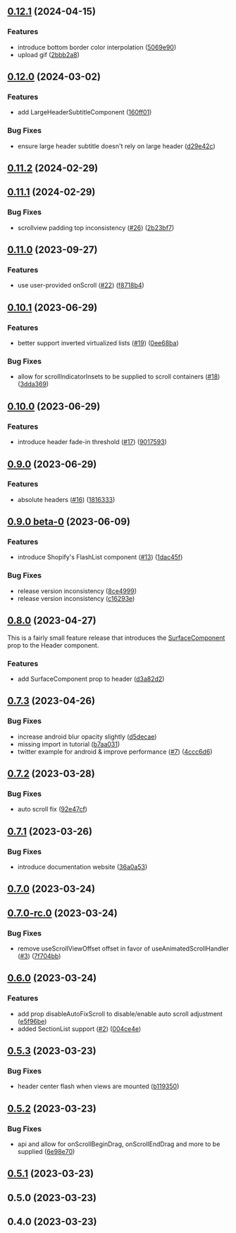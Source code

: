 

## [0.12.1](https://github.com/codeherence/react-native-header/compare/v0.12.0...v0.12.1) (2024-04-15)


### Features

* introduce bottom border color interpolation ([5069e90](https://github.com/codeherence/react-native-header/commit/5069e90cd8356c14c2ed6beac772a62adb9a1bae))
* upload gif ([2bbb2a8](https://github.com/codeherence/react-native-header/commit/2bbb2a838223aa4c5a2892060c6efe7182e89ec9))

## [0.12.0](https://github.com/codeherence/react-native-header/compare/v0.11.2...v0.12.0) (2024-03-02)


### Features

* add LargeHeaderSubtitleComponent ([160ff01](https://github.com/codeherence/react-native-header/commit/160ff01d31feea6d32c4668e9858c506d8c36a30))


### Bug Fixes

* ensure large header subtitle doesn't rely on large header ([d29e42c](https://github.com/codeherence/react-native-header/commit/d29e42c3382c27227b724b3ddefa4c0df30eb22f))

## [0.11.2](https://github.com/codeherence/react-native-header/compare/v0.11.1...v0.11.2) (2024-02-29)

## [0.11.1](https://github.com/codeherence/react-native-header/compare/v0.11.0...v0.11.1) (2024-02-29)


### Bug Fixes

* scrollview padding top inconsistency ([#26](https://github.com/codeherence/react-native-header/issues/26)) ([2b23bf7](https://github.com/codeherence/react-native-header/commit/2b23bf78597a936f73c19f205a1ea0a9a01f0c02))

## [0.11.0](https://github.com/codeherence/react-native-header/compare/v0.10.1...v0.11.0) (2023-09-27)


### Features

* use user-provided onScroll ([#22](https://github.com/codeherence/react-native-header/issues/22)) ([f8718b4](https://github.com/codeherence/react-native-header/commit/f8718b4d6436e6ef48c82b61330eae57fa99eab4))

## [0.10.1](https://github.com/codeherence/react-native-header/compare/v0.10.0...v0.10.1) (2023-06-29)


### Features

* better support inverted virtualized lists ([#19](https://github.com/codeherence/react-native-header/issues/19)) ([0ee68ba](https://github.com/codeherence/react-native-header/commit/0ee68bad596c82f857e38ac1c2e223ea6065b363))


### Bug Fixes

* allow for scrollIndicatorInsets to be supplied to scroll containers ([#18](https://github.com/codeherence/react-native-header/issues/18)) ([3dda369](https://github.com/codeherence/react-native-header/commit/3dda3695e660ea3e2d7d838163eae0808a176b5f))

## [0.10.0](https://github.com/codeherence/react-native-header/compare/v0.9.0...v0.10.0) (2023-06-29)


### Features

* introduce header fade-in threshold ([#17](https://github.com/codeherence/react-native-header/issues/17)) ([9017593](https://github.com/codeherence/react-native-header/commit/9017593d3fcdcc1c7138dcdee7a853177e1a565e))

## [0.9.0](https://github.com/codeherence/react-native-header/compare/v0.9.0-beta.0...v0.9.0) (2023-06-29)


### Features

* absolute headers ([#16](https://github.com/codeherence/react-native-header/issues/16)) ([1816333](https://github.com/codeherence/react-native-header/commit/1816333d38b9346bfa7e9e67bb3d9e0cd30babeb))

## [0.9.0 beta-0](https://github.com/codeherence/react-native-header/compare/v0.8.0...0.9.0-beta.0) (2023-06-09)


### Features

* introduce Shopify's FlashList component ([#13](https://github.com/codeherence/react-native-header/issues/13)) ([1dac45f](https://github.com/codeherence/react-native-header/commit/1dac45f1a745641baf7633ad99cd4a2dc28dab22))


### Bug Fixes

* release version inconsistency ([8ce4999](https://github.com/codeherence/react-native-header/commit/8ce4999def7aa779c567a2e3859102fd7194ba0b))
* release version inconsistency ([c16293e](https://github.com/codeherence/react-native-header/commit/c16293ea8c940c6248bd1a811346deb500825f6b))

## [0.8.0](https://github.com/codeherence/react-native-header/compare/v0.7.3...v0.8.0) (2023-04-27)

This is a fairly small feature release that introduces the [SurfaceComponent](https://react-native-header.codeherence.com/docs/components/header#surfacecomponent) prop to the Header component.

### Features

* add SurfaceComponent prop to header ([d3a82d2](https://github.com/codeherence/react-native-header/commit/d3a82d26a7be9af416dff5eb7120d23dddb035d7))

## [0.7.3](https://github.com/codeherence/react-native-header/compare/v0.7.2...v0.7.3) (2023-04-26)


### Bug Fixes

* increase android blur opacity slightly ([d5decae](https://github.com/codeherence/react-native-header/commit/d5decaed33f6bec5049555bcfddd10d17ba4b41d))
* missing import in tutorial ([b7aa031](https://github.com/codeherence/react-native-header/commit/b7aa031831505024db0a71707fe3c9ef7c87ce82))
* twitter example for android & improve performance ([#7](https://github.com/codeherence/react-native-header/issues/7)) ([4ccc6d6](https://github.com/codeherence/react-native-header/commit/4ccc6d64a6a4d95faf3f788cee3ecc037bc003ff))

## [0.7.2](https://github.com/codeherence/react-native-header/compare/v0.7.1...v0.7.2) (2023-03-28)


### Bug Fixes

* auto scroll fix ([92e47cf](https://github.com/codeherence/react-native-header/commit/92e47cf5aac70a4dc5f9eef20f7291d475f8bb69))

## [0.7.1](https://github.com/codeherence/react-native-header/compare/v0.7.0...v0.7.1) (2023-03-26)


### Bug Fixes

* introduce documentation website ([36a0a53](https://github.com/codeherence/react-native-header/commit/36a0a53aa20e1ada40cd89240801ae0053d907a2))

## [0.7.0](https://github.com/codeherence/react-native-header/compare/v0.7.0-rc.0...v0.7.0) (2023-03-24)

## [0.7.0-rc.0](https://github.com/codeherence/react-native-header/compare/v0.6.0...v0.7.0-rc.0) (2023-03-24)


### Bug Fixes

* remove useScrollViewOffset offset in favor of useAnimatedScrollHandler ([#3](https://github.com/codeherence/react-native-header/issues/3)) ([7f704bb](https://github.com/codeherence/react-native-header/commit/7f704bb42f4776279a29e038dc7397241fb2142a))

## [0.6.0](https://github.com/codeherence/react-native-header/compare/v0.5.3...v0.6.0) (2023-03-24)


### Features

* add prop disableAutoFixScroll to disable/enable auto scroll adjustment ([e5f96be](https://github.com/codeherence/react-native-header/commit/e5f96be22357a8f404eb1c4db1a03967f14624a2))
* added SectionList support ([#2](https://github.com/codeherence/react-native-header/issues/2)) ([004ce4e](https://github.com/codeherence/react-native-header/commit/004ce4e6f7c4cad11bf63281a19e0bf8d6f10f18))

## [0.5.3](https://github.com/codeherence/react-native-header/compare/v0.5.2...v0.5.3) (2023-03-23)


### Bug Fixes

* header center flash when views are mounted ([b119350](https://github.com/codeherence/react-native-header/commit/b119350ae091e65c63641d24628ae024b14a787c))

## [0.5.2](https://github.com/codeherence/react-native-header/compare/v0.5.1...v0.5.2) (2023-03-23)


### Bug Fixes

* api and allow for onScrollBeginDrag, onScrollEndDrag and more to be supplied ([6e98e70](https://github.com/codeherence/react-native-header/commit/6e98e70256703ebf429db185644662e48cb62c88))

## [0.5.1](https://github.com/codeherence/react-native-header/compare/v0.5.0...v0.5.1) (2023-03-23)

## 0.5.0 (2023-03-23)

## 0.4.0 (2023-03-23)